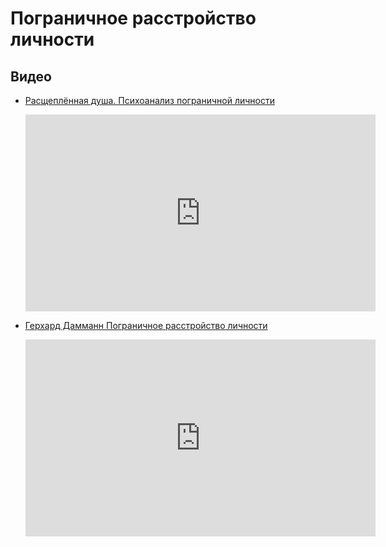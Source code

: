 # Пограничное расстройство личности

Видео
------

- [Расщеплённая душа. Психоанализ пограничной личности](https://www.youtube.com/watch?v=TZDluLOQAMc) 
  <iframe width="560" height="315" src="https://www.youtube.com/embed/TZDluLOQAMc?rel=0&amp;showinfo=0" frameborder="0" allow="autoplay; encrypted-media" allowfullscreen></iframe>

- [Герхард Дамманн Пограничное расстройство личности](https://www.youtube.com/watch?v=hRDtV3SatwI)
  <iframe width="560" height="315" src="https://www.youtube.com/embed/hRDtV3SatwI?rel=0&amp;controls=0&amp;showinfo=0" frameborder="0" allow="autoplay; encrypted-media" allowfullscreen></iframe>

